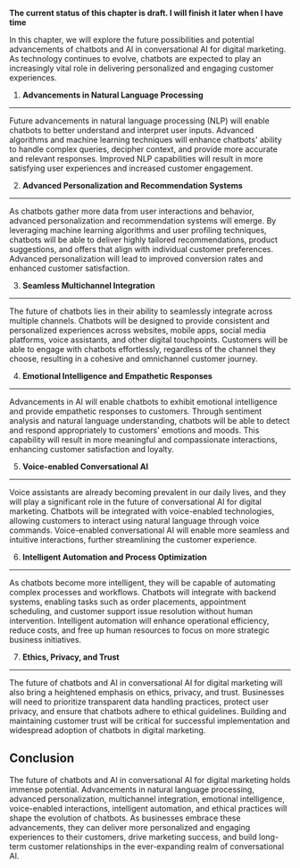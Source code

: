 **The current status of this chapter is draft. I will finish it later when I have time**

In this chapter, we will explore the future possibilities and potential advancements of chatbots and AI in conversational AI for digital marketing. As technology continues to evolve, chatbots are expected to play an increasingly vital role in delivering personalized and engaging customer experiences.

1. **Advancements in Natural Language Processing**
--------------------------------------------------

Future advancements in natural language processing (NLP) will enable chatbots to better understand and interpret user inputs. Advanced algorithms and machine learning techniques will enhance chatbots' ability to handle complex queries, decipher context, and provide more accurate and relevant responses. Improved NLP capabilities will result in more satisfying user experiences and increased customer engagement.

2. **Advanced Personalization and Recommendation Systems**
----------------------------------------------------------

As chatbots gather more data from user interactions and behavior, advanced personalization and recommendation systems will emerge. By leveraging machine learning algorithms and user profiling techniques, chatbots will be able to deliver highly tailored recommendations, product suggestions, and offers that align with individual customer preferences. Advanced personalization will lead to improved conversion rates and enhanced customer satisfaction.

3. **Seamless Multichannel Integration**
----------------------------------------

The future of chatbots lies in their ability to seamlessly integrate across multiple channels. Chatbots will be designed to provide consistent and personalized experiences across websites, mobile apps, social media platforms, voice assistants, and other digital touchpoints. Customers will be able to engage with chatbots effortlessly, regardless of the channel they choose, resulting in a cohesive and omnichannel customer journey.

4. **Emotional Intelligence and Empathetic Responses**
------------------------------------------------------

Advancements in AI will enable chatbots to exhibit emotional intelligence and provide empathetic responses to customers. Through sentiment analysis and natural language understanding, chatbots will be able to detect and respond appropriately to customers' emotions and moods. This capability will result in more meaningful and compassionate interactions, enhancing customer satisfaction and loyalty.

5. **Voice-enabled Conversational AI**
--------------------------------------

Voice assistants are already becoming prevalent in our daily lives, and they will play a significant role in the future of conversational AI for digital marketing. Chatbots will be integrated with voice-enabled technologies, allowing customers to interact using natural language through voice commands. Voice-enabled conversational AI will enable more seamless and intuitive interactions, further streamlining the customer experience.

6. **Intelligent Automation and Process Optimization**
------------------------------------------------------

As chatbots become more intelligent, they will be capable of automating complex processes and workflows. Chatbots will integrate with backend systems, enabling tasks such as order placements, appointment scheduling, and customer support issue resolution without human intervention. Intelligent automation will enhance operational efficiency, reduce costs, and free up human resources to focus on more strategic business initiatives.

7. **Ethics, Privacy, and Trust**
---------------------------------

The future of chatbots and AI in conversational AI for digital marketing will also bring a heightened emphasis on ethics, privacy, and trust. Businesses will need to prioritize transparent data handling practices, protect user privacy, and ensure that chatbots adhere to ethical guidelines. Building and maintaining customer trust will be critical for successful implementation and widespread adoption of chatbots in digital marketing.

Conclusion
----------

The future of chatbots and AI in conversational AI for digital marketing holds immense potential. Advancements in natural language processing, advanced personalization, multichannel integration, emotional intelligence, voice-enabled interactions, intelligent automation, and ethical practices will shape the evolution of chatbots. As businesses embrace these advancements, they can deliver more personalized and engaging experiences to their customers, drive marketing success, and build long-term customer relationships in the ever-expanding realm of conversational AI.

